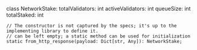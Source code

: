 class NetworkStake:
    totalValidators: int
    activeValidators: int
    queueSize: int
    totalStaked: int

    // The constructor is not captured by the specs; it's up to the implementing library to define it.
    // can be left empty; a static method can be used for initialization
    static from_http_response(payload: Dict[str, Any]): NetworkStake;